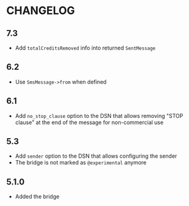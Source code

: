 CHANGELOG
=========

7.3
---

 * Add `totalCreditsRemoved` info into returned `SentMessage`

6.2
---

 * Use `SmsMessage->from` when defined

6.1
---

* Add `no_stop_clause` option to the DSN that allows removing "STOP clause" at the end of the message for non-commercial use

5.3
---

 * Add `sender` option to the DSN that allows configuring the sender
 * The bridge is not marked as `@experimental` anymore

5.1.0
-----

 * Added the bridge

